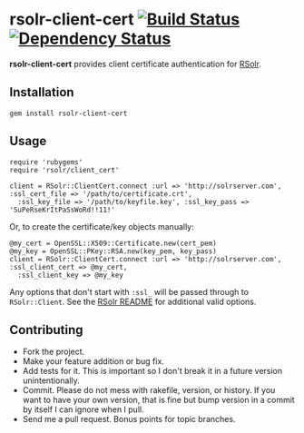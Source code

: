 # rsolr-client-cert [![Build Status](https://secure.travis-ci.org/mbklein/rsolr-client-cert.png)](http://travis-ci.org/mbklein/rsolr-client-cert) [![Dependency Status](https://gemnasium.com/mbklein/rsolr-client-cert.png)](https://gemnasium.com/mbklein/rsolr-client-cert)

<b>rsolr-client-cert</b> provides client certificate authentication for [RSolr](https://github.com/mwmitchell/rsolr).

## Installation

    gem install rsolr-client-cert
    
## Usage

    require 'rubygems'
    require 'rsolr/client_cert'
    
    client = RSolr::ClientCert.connect :url => 'http://solrserver.com', :ssl_cert_file => '/path/to/certificate.crt', 
      :ssl_key_file => '/path/to/keyfile.key', :ssl_key_pass => 'SuPeRseKrItPaSsWoRd!!11!'

Or, to create the certificate/key objects manually:

    @my_cert = OpenSSL::X509::Certificate.new(cert_pem)
    @my_key = OpenSSL::PKey::RSA.new(key_pem, key_pass)
    client = RSolr::ClientCert.connect :url => 'http://solrserver.com', :ssl_client_cert => @my_cert, 
      :ssl_client_key => @my_key

Any options that don't start with `:ssl_` will be passed through to `RSolr::Client`. See the 
[RSolr README](https://github.com/mwmitchell/rsolr/blob/master/README.rdoc) for additional valid
options.

## Contributing

* Fork the project.
* Make your feature addition or bug fix.
* Add tests for it. This is important so I don't break it in a future version unintentionally.
* Commit. Please do not mess with rakefile, version, or history. If you want to have your own version, 
  that is fine but bump version in a commit by itself I can ignore when I pull.
* Send me a pull request. Bonus points for topic branches.
